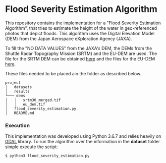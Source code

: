 # Flood Severity Estimation Algorithm

This repository contains the implementation for a "Flood Severity Estimation Algorithm", that tries to estimate the 
height of the water in geo-referenced photos that depict floods. This algorithm uses the Digital Elevation 
Model (DEM) from the Japan Aerospace eXploration Agency (JAXA). 

To fill the "NO DATA VALUES" from the JAXA's DEM, the DEMs from the Shuttle Radar Topography Mission (SRTM)
and the EU-DEM are used. The file for the SRTM DEM can be obtained 
[here](https://drive.google.com/open?id=1pHF-fClkc27zk0lNJX4i1LOyywkQM07a) and the files 
for the EU-DEM [here](https://land.copernicus.eu/imagery-in-situ/eu-dem/eu-dem-v1.1?tab=download). 

These files needed to be placed ain the folder as described below.

```
project
│   datasets
│   results
└─── dems
│   │   srtm30_merged.tif
│   │   eu_dem.tif
│   flood_severity_estimation.py
│   README.md
```

### Execution

This implementation was developed using Python 3.6.7 and relies heavily on [GDAL](https://pypi.org/project/GDAL/) library. To run the algorithm over the information in the **dataset** folder simple execute the script:

```console
$ python3 flood_severity_estimation.py
```